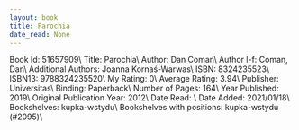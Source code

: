 ```yaml
---
layout: book
title: Parochia
date_read: None
---
```


Book Id: 51657909\ 
Title: Parochia\ 
Author: Dan Coman\ 
Author l-f: Coman, Dan\ 
Additional Authors: Joanna Kornaś-Warwas\ 
ISBN: 8324235523\ 
ISBN13: 9788324235520\ 
My Rating: 0\ 
Average Rating: 3.94\ 
Publisher: Universitas\ 
Binding: Paperback\ 
Number of Pages: 164\ 
Year Published: 2019\ 
Original Publication Year: 2012\ 
Date Read: \ 
Date Added: 2021/01/18\ 
Bookshelves: kupka-wstydu\ 
Bookshelves with positions: kupka-wstydu (#2095)\ 

